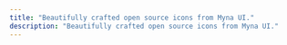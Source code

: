 ```yaml
---
title: "Beautifully crafted open source icons from Myna UI."
description: "Beautifully crafted open source icons from Myna UI."
---
```

